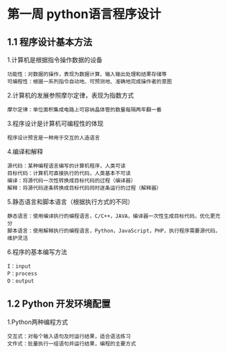 # 第一周 python语言程序设计
## 1.1 程序设计基本方法

1.计算机是根据指令操作数据的设备

    功能性：对数据的操作，表现为数据计算、输入输出处理和结果存储等
    可编程性：根据一系列指令自动地、可预测地、准确地完成操作者的意图
    
2.计算机的发展参照摩尔定律，表现为指数方式

    摩尔定律：单位面积集成电路上可容纳晶体管的数量每隔两年翻一番
    
3.程序设计是计算机可编程性的体现

    程序设计预言是一种用于交互的人造语言
    
4.编译和解释

    源代码：某种编程语言编写的计算机程序，人类可读
    目标代码：计算机可直接执行的代码，人类基本不可读
    编译：将源代码一次性转换成目标代码的过程（编译器）
    解释：将源代码逐条转换成目标代码同时逐条运行的过程（解释器）

5.静态语言和脚本语言（根据执行方式的不同）

    静态语言：使用编译执行的编程语言，C/C++，JAVA，编译器一次性生成目标代码，优化更充分
    脚本语言：使用解释执行的编程语言，Python，JavaScript，PHP，执行程序需要源代码，维护灵活
    
6.程序的基本编写方法

    I：input
    P：process
    O：output
    
## 1.2 Python 开发环境配置

1.Python两种编程方式

    交互式：对每个输入语句及时运行结果，适合语法练习
    文件式：批量执行一组语句并运行结果，编程的主要方式
    
    

    
    

    
    

